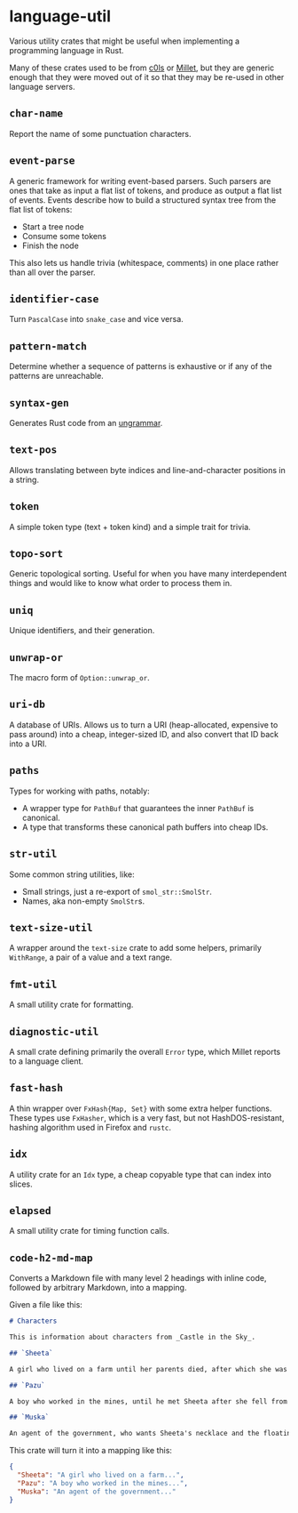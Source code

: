 # language-util

Various utility crates that might be useful when implementing a programming language in Rust.

Many of these crates used to be from [c0ls][] or [Millet][], but they are generic enough that they were moved out of it so that they may be re-used in other language servers.

## `char-name`

Report the name of some punctuation characters.

## `event-parse`

A generic framework for writing event-based parsers. Such parsers are ones that take as input a flat list of tokens, and produce as output a flat list of events. Events describe how to build a structured syntax tree from the flat list of tokens:

- Start a tree node
- Consume some tokens
- Finish the node

This also lets us handle trivia (whitespace, comments) in one place rather than all over the parser.

## `identifier-case`

Turn `PascalCase` into `snake_case` and vice versa.

## `pattern-match`

Determine whether a sequence of patterns is exhaustive or if any of the patterns are unreachable.

## `syntax-gen`

Generates Rust code from an [ungrammar][].

## `text-pos`

Allows translating between byte indices and line-and-character positions in a string.

## `token`

A simple token type (text + token kind) and a simple trait for trivia.

## `topo-sort`

Generic topological sorting. Useful for when you have many interdependent things and would like to know what order to process them in.

## `uniq`

Unique identifiers, and their generation.

## `unwrap-or`

The macro form of `Option::unwrap_or`.

## `uri-db`

A database of URIs. Allows us to turn a URI (heap-allocated, expensive to pass around) into a cheap, integer-sized ID, and also convert that ID back into a URI.

## `paths`

Types for working with paths, notably:

- A wrapper type for `PathBuf` that guarantees the inner `PathBuf` is canonical.
- A type that transforms these canonical path buffers into cheap IDs.

## `str-util`

Some common string utilities, like:

- Small strings, just a re-export of `smol_str::SmolStr`.
- Names, aka non-empty `SmolStr`s.

## `text-size-util`

A wrapper around the `text-size` crate to add some helpers, primarily `WithRange`, a pair of a value and a text range.

## `fmt-util`

A small utility crate for formatting.

## `diagnostic-util`

A small crate defining primarily the overall `Error` type, which Millet reports to a language client.

## `fast-hash`

A thin wrapper over `FxHash{Map, Set}` with some extra helper functions. These types use `FxHasher`, which is a very fast, but not HashDOS-resistant, hashing algorithm used in Firefox and `rustc`.

## `idx`

A utility crate for an `Idx` type, a cheap copyable type that can index into slices.

## `elapsed`

A small utility crate for timing function calls.

## `code-h2-md-map`

Converts a Markdown file with many level 2 headings with inline code, followed by arbitrary Markdown, into a mapping.

Given a file like this:

```md
# Characters

This is information about characters from _Castle in the Sky_.

## `Sheeta`

A girl who lived on a farm until her parents died, after which she was abducted by the government. She fell out of their airship, and was saved by her magic necklace and a boy, Pazu.

## `Pazu`

A boy who worked in the mines, until he met Sheeta after she fell from the sky. They then went on an adventure to the titular castle and defeated their enemy, Muska.

## `Muska`

An agent of the government, who wants Sheeta's necklace and the floating castle's power.
```

This crate will turn it into a mapping like this:

```json
{
  "Sheeta": "A girl who lived on a farm...",
  "Pazu": "A boy who worked in the mines...",
  "Muska": "An agent of the government..."
}
```

[c0ls]: https://github.com/azdavis/c0ls
[millet]: https://github.com/azdavis/millet
[ungrammar]: https://github.com/rust-analyzer/ungrammar
